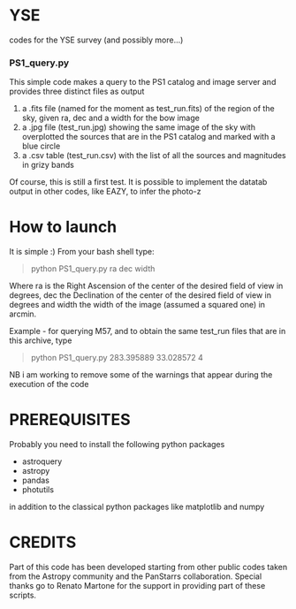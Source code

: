 # YSE
codes for the YSE survey (and possibly more...)

### PS1_query.py

This simple code makes a query to the PS1 catalog and image server and provides three distinct files as output
1) a .fits file (named for the moment as test_run.fits) of the region of the sky, given ra, dec and a width for the bow image
2) a .jpg file (test_run.jpg) showing the same image of the sky with overplotted the sources that are in the PS1 catalog and marked with a blue circle
3) a .csv table (test_run.csv) with the list of all the sources and magnitudes in grizy bands

Of course, this is still a first test.
It is possible to implement the datatab output in other codes, like EAZY, to infer the photo-z

# How to launch

It is simple :) 
From your bash shell type:

> python PS1_query.py ra dec width

Where ra is the Right Ascension of the center of the desired field of view in degrees, dec the Declination of the center of the desired field of view in degrees and width the width of the image (assumed a squared one) in arcmin.

Example - for querying M57, and to obtain the same test_run files that are in this archive, type

> python PS1_query.py 283.395889 33.028572 4

NB i am working to remove some of the warnings that appear during the execution of the code

# PREREQUISITES

Probably you need to install the following python packages

- astroquery
- astropy
- pandas
- photutils

 in addition to the classical python packages like matplotlib and numpy
 
 # CREDITS
 
 Part of this code has been developed starting from other public codes taken from the Astropy community and the PanStarrs collaboration.
 Special thanks go to Renato Martone for the support in providing part of these scripts.
